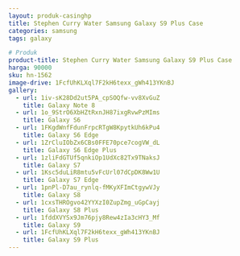 ```yaml
---
layout: produk-casinghp
title: Stephen Curry Water Samsung Galaxy S9 Plus Case
categories: samsung
tags: galaxy

# Produk
product-title: Stephen Curry Water Samsung Galaxy S9 Plus Case
harga: 90000
sku: hn-1562
image-drive: 1FcfUhKLXql7F2kH6texx_gWh413YKnBJ
gallery:
  - url: 1iv-sK28Dd2ut5PA_cpSOQfw-vv8XvGuZ
    title: Galaxy Note 8
  - url: 1o_9StrO6XbHZtRxnJH87ixgRvwPzMIms
    title: Galaxy S6
  - url: 1FKgdWnfFdunFrpcRTgW8KpytkUh6kPu4
    title: Galaxy S6 Edge
  - url: 1ZrCluIObZx6CBs0FFE70pce7cogVW_dL
    title: Galaxy S6 Edge Plus
  - url: 1zliFdGTUf5qnkiOp1UdXc82Tx9TNaksJ
    title: Galaxy S7
  - url: 1Ksc5duLiR8mtu5vFcUrl07dCpDK8Ww1U
    title: Galaxy S7 Edge
  - url: 1pnPl-D7au_rynlq-fMKyXFImCtgywVJy
    title: Galaxy S8
  - url: 1cxsTHROgvo42YYXzI0ZupZmg_uGpCayj
    title: Galaxy S8 Plus
  - url: 1fddXVYSx9Jm76pjy8Rew4zIa3cHY3_Mf
    title: Galaxy S9
  - url: 1FcfUhKLXql7F2kH6texx_gWh413YKnBJ
    title: Galaxy S9 Plus
---
```

